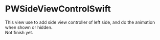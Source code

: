 # PWSideViewControlSwift
This view use to add side view controller of left side, and do the animation when shown or hidden.  
Not finish yet.
